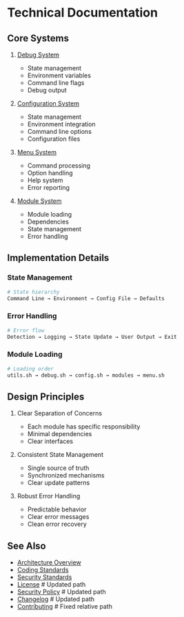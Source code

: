 # Technical Documentation

## Core Systems

1. [Debug System](debug.md)
   - State management
   - Environment variables
   - Command line flags
   - Debug output

2. [Configuration System](config.md)
   - State management
   - Environment integration
   - Command line options
   - Configuration files

3. [Menu System](menu.md)
   - Command processing
   - Option handling
   - Help system
   - Error reporting

4. [Module System](modules.md)
   - Module loading
   - Dependencies
   - State management
   - Error handling

## Implementation Details

### State Management

```bash
# State hierarchy
Command Line → Environment → Config File → Defaults
```

### Error Handling

```bash
# Error flow
Detection → Logging → State Update → User Output → Exit
```

### Module Loading

```bash
# Loading order
utils.sh → debug.sh → config.sh → modules → menu.sh
```

## Design Principles

1. Clear Separation of Concerns
   - Each module has specific responsibility
   - Minimal dependencies
   - Clear interfaces

2. Consistent State Management
   - Single source of truth
   - Synchronized mechanisms
   - Clear update patterns

3. Robust Error Handling
   - Predictable behavior
   - Clear error messages
   - Clean error recovery

## See Also

- [Architecture Overview](../dev/architecture.md)
- [Coding Standards](../standards/coding.md)
- [Security Standards](../standards/security.md)
- [License](../../../LICENSE.md)                # Updated path
- [Security Policy](../SECURITY.md)             # Updated path
- [Changelog](../../../CHANGELOG.md)            # Updated path
- [Contributing](../dev/contributing.md)         # Fixed relative path
